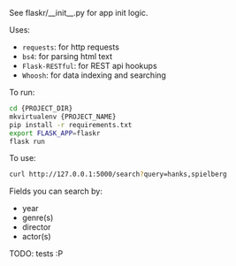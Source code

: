 See flaskr/_\_init__.py for app init logic.

Uses:
- `requests`: for http requests
- `bs4`: for parsing html text
- `Flask-RESTful`: for REST api hookups
- `Whoosh`: for data indexing and searching

To run:

```bash
cd {PROJECT_DIR}
mkvirtualenv {PROJECT_NAME}
pip install -r requirements.txt
export FLASK_APP=flaskr
flask run
```

To use:

```bash
curl http://127.0.0.1:5000/search?query=hanks,spielberg
```

Fields you can search by:
- year
- genre(s)
- director
- actor(s)

TODO: tests :P